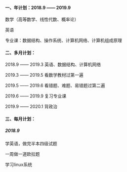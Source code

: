 #### 一、年计划：2018.9 —— 2019.9 

数学（高等数学、线性代数、概率论）

英语

专业课：数据结构、操作系统、计算机网络、计算机组成原理



#### 二、多月计划：

2018.9 —— 2019.3 英语、数据结构、计算机网络

2019.3 —— 2019.5 看数学教材过第一遍

2019.5 —— 2019.6 看错题、难题、易错题过第二遍

2019.6 —— 2019.9 复习专业课

2019.9 —— 2020.1 背政治



#### 三、每月计划：

##### 2018.9

学英语，做完半本四级试题

一周做一道欧拉题

学习linux系统



